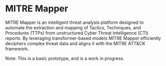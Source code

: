 # MITRE Mapper
MITRE Mapper is an intelligent threat analysis platform designed to automate the extraction and mapping of Tactics, Techniques, and Procedures (TTPs) from unstructured Cyber Threat Intelligence (CTI) reports. By leveraging transformer-based models MITRE Mapper efficiently deciphers complex threat data and aligns it with the MITRE ATT&amp;CK framework.

Note: This is a basic prototype, and is a work in progress.
